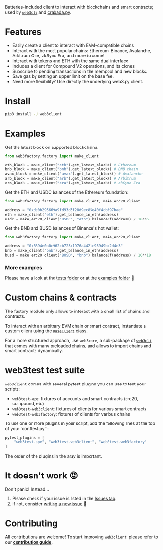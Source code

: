 Batteries-included client to interact with blockchains and smart contracts; used by [`web3cli`](https://github.com/coccoinomane/web3cli) and [crabada.py](https://github.com/coccoinomane/crabada.py).

# Features

- Easily create a client to interact with EVM-compatible chains
- Interact with the most popular chains: Ethereum, Binance, Avalanche, Arbitrum One, zkSync Era, and more to come!
- Interact with tokens and ETH with the same dual interface
- Includes a client for Compound V2 operations, and its clones
- Subscribe to pending transactions in the mempool and new blocks.
- Save gas by setting an upper limit on the base fee.
- Need more flexibility? Use directly the underlying web3.py client.


# Install

```bash
pip3 install -U web3client
```

# Examples

Get the latest block on supported blockchains:

```python
from web3factory.factory import make_client

eth_block = make_client("eth").get_latest_block() # Ethereum
bnb_block = make_client("bnb").get_latest_block() # BNB chain
avax_block = make_client("avax").get_latest_block() # Avalanche
arb_block = make_client("arb").get_latest_block() # Arbitrum
era_block = make_client("era").get_latest_block() # zkSync Era
```

Get the ETH and USDC balances of the Ethereum foundation:

```python
from web3factory.factory import make_client, make_erc20_client

address = "0xde0b295669a9fd93d5f28d9ec85e40f4cb697bae"
eth = make_client("eth").get_balance_in_eth(address)
usdc = make_erc20_client("USDC", "eth").balanceOf(address) / 10**6
```

Get the BNB and BUSD balances of Binance's hot wallet:

```python
from web3factory.factory import make_client, make_erc20_client

address = "0x8894e0a0c962cb723c1976a4421c95949be2d4e3"
bnb = make_client("bnb").get_balance_in_eth(address)
busd = make_erc20_client("BUSD", "bnb").balanceOf(address) / 10**18
```

### More examples

Please have a look at the [tests folder](./tests) or at the [examples folder](./examples) 🙂

# Custom chains & contracts

The factory module only allows to interact with a small list of chains and
contracts.

To interact with an arbitrary EVM chain or smart contract, instantiate a custom
client using the [`BaseClient`](./src/web3client/base_client.py) class.

For a more structured approach, use `web3core`, a sub-package
of [`web3cli`](./src/web3cli/) that comes with many preloaded chains, and allows
to import chains and smart contracts dynamically.


# web3test test suite

`web3client` comes with several pytest plugins you can use to test your scripts:

- `web3test-ape`: fixtures of accounts and smart contracts (erc20, compound, etc)
- `web3test-web3client`: fixtures of clients for various smart contracts 
- `web3test-web3factory`: fixtures of clients for various chains

To use one or more plugins in your script, add the following lines at the top of your `conftest.py``:

```python
pytest_plugins = [
    "web3test-ape", "web3test-web3client", "web3test-web3factory"
]
```

The order of the plugins in the aray is important.

# It doesn't work 😡

Don't panic! Instead...

1. Please check if your issue is listed in the [Issues tab](https://github.com/coccoinomane/web3client/issues).
2. If not, consider [writing a new issue](https://github.com/coccoinomane/web3client/issues/new) 🙂

# Contributing

All contributions are welcome! To start improving `web3client`, please refer to our [__contribution guide__](./CONTRIBUTING.md).

